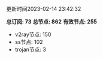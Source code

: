 更新时间2023-02-14 23:42:32

**总订阅: 73**
**总节点: 862**
**有效节点: 255**
- v2ray节点: 150
- ss节点: 102
- trojan节点: 3
